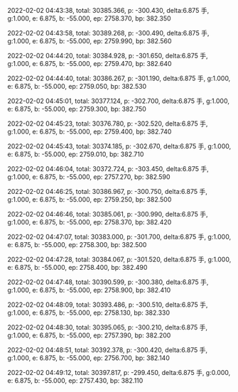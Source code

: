 2022-02-02 04:43:38, total: 30385.366, p: -300.430, delta:6.875 手, g:1.000, e: 6.875, b: -55.000, ep: 2758.370, bp: 382.350

2022-02-02 04:43:58, total: 30389.268, p: -300.490, delta:6.875 手, g:1.000, e: 6.875, b: -55.000, ep: 2759.990, bp: 382.560

2022-02-02 04:44:20, total: 30384.928, p: -301.650, delta:6.875 手, g:1.000, e: 6.875, b: -55.000, ep: 2759.470, bp: 382.640

2022-02-02 04:44:40, total: 30386.267, p: -301.190, delta:6.875 手, g:1.000, e: 6.875, b: -55.000, ep: 2759.050, bp: 382.530

2022-02-02 04:45:01, total: 30377.124, p: -302.700, delta:6.875 手, g:1.000, e: 6.875, b: -55.000, ep: 2759.300, bp: 382.750

2022-02-02 04:45:23, total: 30376.780, p: -302.520, delta:6.875 手, g:1.000, e: 6.875, b: -55.000, ep: 2759.400, bp: 382.740

2022-02-02 04:45:43, total: 30374.185, p: -302.670, delta:6.875 手, g:1.000, e: 6.875, b: -55.000, ep: 2759.010, bp: 382.710

2022-02-02 04:46:04, total: 30372.724, p: -303.450, delta:6.875 手, g:1.000, e: 6.875, b: -55.000, ep: 2757.270, bp: 382.590

2022-02-02 04:46:25, total: 30386.967, p: -300.750, delta:6.875 手, g:1.000, e: 6.875, b: -55.000, ep: 2759.250, bp: 382.500

2022-02-02 04:46:46, total: 30385.061, p: -300.990, delta:6.875 手, g:1.000, e: 6.875, b: -55.000, ep: 2758.370, bp: 382.420

2022-02-02 04:47:07, total: 30383.000, p: -301.700, delta:6.875 手, g:1.000, e: 6.875, b: -55.000, ep: 2758.300, bp: 382.500

2022-02-02 04:47:28, total: 30384.067, p: -301.520, delta:6.875 手, g:1.000, e: 6.875, b: -55.000, ep: 2758.400, bp: 382.490

2022-02-02 04:47:48, total: 30390.599, p: -300.380, delta:6.875 手, g:1.000, e: 6.875, b: -55.000, ep: 2758.900, bp: 382.410

2022-02-02 04:48:09, total: 30393.486, p: -300.510, delta:6.875 手, g:1.000, e: 6.875, b: -55.000, ep: 2758.130, bp: 382.330

2022-02-02 04:48:30, total: 30395.065, p: -300.210, delta:6.875 手, g:1.000, e: 6.875, b: -55.000, ep: 2757.390, bp: 382.200

2022-02-02 04:48:51, total: 30392.378, p: -300.420, delta:6.875 手, g:1.000, e: 6.875, b: -55.000, ep: 2756.700, bp: 382.140

2022-02-02 04:49:12, total: 30397.817, p: -299.450, delta:6.875 手, g:0.000, e: 6.875, b: -55.000, ep: 2757.430, bp: 382.110